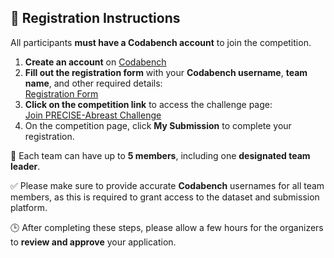 ## 📝 Registration Instructions

All participants **must have a Codabench account** to join the competition.

1. **Create an account** on [Codabench](https://www.codabench.org/)
2. **Fill out the registration form** with your **Codabench username**, **team name**, and other required details:  
   [Registration Form](https://forms.office.com/r/40RFrz6XRJ)
3. **Click on the competition link** to access the challenge page:  
   [Join PRECISE-Abreast Challenge]()
4. On the competition page, click **My Submission** to complete your registration.

👥 Each team can have up to **5 members**, including one **designated team leader**.

✅ Please make sure to provide accurate **Codabench** usernames for all team members, as this is required to grant access to the dataset and submission platform.

🕒 After completing these steps, please allow a few hours for the organizers to **review and approve** your application.
